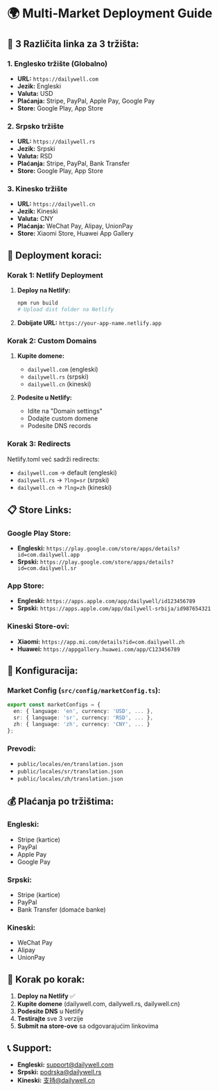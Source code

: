 # 🌍 Multi-Market Deployment Guide

## 📱 **3 Različita linka za 3 tržišta:**

### **1. Englesko tržište (Globalno)**
- **URL:** `https://dailywell.com`
- **Jezik:** Engleski
- **Valuta:** USD
- **Plaćanja:** Stripe, PayPal, Apple Pay, Google Pay
- **Store:** Google Play, App Store

### **2. Srpsko tržište**
- **URL:** `https://dailywell.rs`
- **Jezik:** Srpski
- **Valuta:** RSD
- **Plaćanja:** Stripe, PayPal, Bank Transfer
- **Store:** Google Play, App Store

### **3. Kinesko tržište**
- **URL:** `https://dailywell.cn`
- **Jezik:** Kineski
- **Valuta:** CNY
- **Plaćanja:** WeChat Pay, Alipay, UnionPay
- **Store:** Xiaomi Store, Huawei App Gallery

## 🚀 **Deployment koraci:**

### **Korak 1: Netlify Deployment**
1. **Deploy na Netlify:**
   ```bash
   npm run build
   # Upload dist folder na Netlify
   ```

2. **Dobijate URL:** `https://your-app-name.netlify.app`

### **Korak 2: Custom Domains**
1. **Kupite domene:**
   - `dailywell.com` (engleski)
   - `dailywell.rs` (srpski)
   - `dailywell.cn` (kineski)

2. **Podesite u Netlify:**
   - Idite na "Domain settings"
   - Dodajte custom domene
   - Podesite DNS records

### **Korak 3: Redirects**
Netlify.toml već sadrži redirects:
- `dailywell.com` → default (engleski)
- `dailywell.rs` → `?lng=sr` (srpski)
- `dailywell.cn` → `?lng=zh` (kineski)

## 📋 **Store Links:**

### **Google Play Store:**
- **Engleski:** `https://play.google.com/store/apps/details?id=com.dailywell.app`
- **Srpski:** `https://play.google.com/store/apps/details?id=com.dailywell.sr`

### **App Store:**
- **Engleski:** `https://apps.apple.com/app/dailywell/id123456789`
- **Srpski:** `https://apps.apple.com/app/dailywell-srbija/id987654321`

### **Kineski Store-ovi:**
- **Xiaomi:** `https://app.mi.com/details?id=com.dailywell.zh`
- **Huawei:** `https://appgallery.huawei.com/app/C123456789`

## 🔧 **Konfiguracija:**

### **Market Config (`src/config/marketConfig.ts`):**
```typescript
export const marketConfigs = {
  en: { language: 'en', currency: 'USD', ... },
  sr: { language: 'sr', currency: 'RSD', ... },
  zh: { language: 'zh', currency: 'CNY', ... }
};
```

### **Prevodi:**
- `public/locales/en/translation.json`
- `public/locales/sr/translation.json`
- `public/locales/zh/translation.json`

## 💰 **Plaćanja po tržištima:**

### **Engleski:**
- Stripe (kartice)
- PayPal
- Apple Pay
- Google Pay

### **Srpski:**
- Stripe (kartice)
- PayPal
- Bank Transfer (domaće banke)

### **Kineski:**
- WeChat Pay
- Alipay
- UnionPay

## 🎯 **Korak po korak:**

1. **Deploy na Netlify** ✅
2. **Kupite domene** (dailywell.com, dailywell.rs, dailywell.cn)
3. **Podesite DNS** u Netlify
4. **Testirajte** sve 3 verzije
5. **Submit na store-ove** sa odgovarajućim linkovima

## 📞 **Support:**

- **Engleski:** support@dailywell.com
- **Srpski:** podrska@dailywell.rs
- **Kineski:** 支持@dailywell.cn
